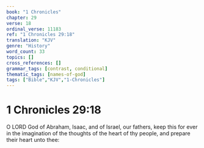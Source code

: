 ```yaml
---
book: "1 Chronicles"
chapter: 29
verse: 18
ordinal_verse: 11183
ref: "1 Chronicles 29:18"
translation: "KJV"
genre: "History"
word_count: 33
topics: []
cross_references: []
grammar_tags: [contrast, conditional]
thematic_tags: [names-of-god]
tags: ["Bible","KJV","1-Chronicles"]
---
```


# 1 Chronicles 29:18

O LORD God of Abraham, Isaac, and of Israel, our fathers, keep this for ever in the imagination of the thoughts of the heart of thy people, and prepare their heart unto thee:
